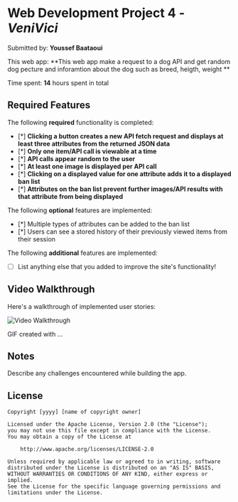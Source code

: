 # Web Development Project 4 - *VeniVici*

Submitted by: **Youssef Baataoui**

This web app: **This web app make a request to a dog API and get random dog pecture and inforamtion about the dog such as breed, heigth, weight **

Time spent: **14** hours spent in total

## Required Features

The following **required** functionality is completed:

- [*] **Clicking a button creates a new API fetch request and displays at least three attributes from the returned JSON data**
- [*] **Only one item/API call is viewable at a time**
- [*] **API calls appear random to the user**
- [*] **At least one image is displayed per API call**
- [*] **Clicking on a displayed value for one attribute adds it to a displayed ban list**
- [*] **Attributes on the ban list prevent further images/API results with that attribute from being displayed**

The following **optional** features are implemented:

- [*] Multiple types of attributes can be added to the ban list
- [*] Users can see a stored history of their previously viewed items from their session

The following **additional** features are implemented:

* [ ] List anything else that you added to improve the site's functionality!

## Video Walkthrough

Here's a walkthrough of implemented user stories:



<img src='https://imgur.com/a/Ktt2PpR.gif' title='Video Walkthrough' width='' alt='Video Walkthrough' />

<!-- Replace this with whatever GIF tool you used! -->
GIF created with ...  
<!-- Recommended tools:
[Kap](https://getkap.co/) for macOS
[ScreenToGif](https://www.screentogif.com/) for Windows
[peek](https://github.com/phw/peek) for Linux. -->

## Notes

Describe any challenges encountered while building the app.

## License

    Copyright [yyyy] [name of copyright owner]

    Licensed under the Apache License, Version 2.0 (the "License");
    you may not use this file except in compliance with the License.
    You may obtain a copy of the License at

        http://www.apache.org/licenses/LICENSE-2.0

    Unless required by applicable law or agreed to in writing, software
    distributed under the License is distributed on an "AS IS" BASIS,
    WITHOUT WARRANTIES OR CONDITIONS OF ANY KIND, either express or implied.
    See the License for the specific language governing permissions and
    limitations under the License.
